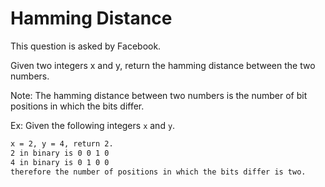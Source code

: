 # Hamming Distance

This question is asked by Facebook.

Given two integers x and y, return the hamming distance between the two numbers.

Note: The hamming distance between two numbers is the number of bit positions in which the bits differ.

Ex: Given the following integers `x` and `y`.

```bash
x = 2, y = 4, return 2.
2 in binary is 0 0 1 0
4 in binary is 0 1 0 0
therefore the number of positions in which the bits differ is two.
```
